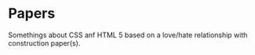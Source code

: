 # Papers

Somethings about CSS anf HTML 5 based on a love/hate relationship with construction paper(s).
